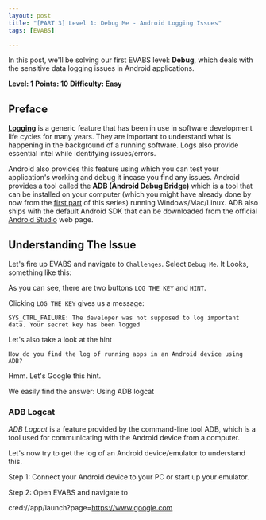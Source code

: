 ```yaml
---
layout: post
title: "[PART 3] Level 1: Debug Me - Android Logging Issues"
tags: [EVABS]

---
```


In this post, we'll be solving our first EVABS level: **Debug**, which deals with the sensitive data logging issues in Android applications.

**Level: 1**
**Points: 10**
**Difficulty: Easy**

## Preface

[**Logging**](https://developer.android.com/reference/android/util/Log) is a generic feature that has been in use in software development life cycles for many years. They are important to understand what is happening in the background of a running software. Logs also provide essential intel while identifying issues/errors.  

Android also provides this feature using which you can test your application's working and debug it incase you find any issues. Android provides a tool called the **ADB (Android Debug Bridge)** which is a tool that can be installed on your computer (which you might have already done by now from the [first part](https://www.hawkspawn.com/blog/getting-started-with-evabs/) of this series) running Windows/Mac/Linux. ADB also ships with the default Android SDK that can be downloaded from the official [Android Studio](https://developer.android.com/studio) web page.

## Understanding The Issue

Let's fire up EVABS and navigate to `Challenges`. Select `Debug Me`. It Looks, something like this:

As you can see, there are two buttons `LOG THE KEY` and `HINT`.

Clicking `LOG THE KEY` gives us a message:

```
SYS_CTRL_FAILURE: The developer was not supposed to log important data. Your secret key has been logged

```

Let's also take a look at the hint

```
How do you find the log of running apps in an Android device using ADB?
```

Hmm. Let's Google this hint.

We easily find the answer: Using ADB logcat

### ADB Logcat

*ADB Logcat* is a feature provided by the command-line tool ADB, which is a tool used for communicating with the Android device from a computer. 

Let's now try to get the log of an Android device/emulator to understand this.

Step 1: Connect your Android device to your PC or start up your emulator.

Step 2: Open EVABS and navigate to 

cred://app/launch?page=https://www.google.com


